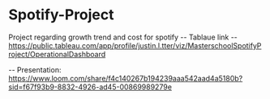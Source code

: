# Spotify-Project
Project regarding growth trend and cost for spotify
-- Tablaue link -- 
https://public.tableau.com/app/profile/justin.l.tter/viz/MasterschoolSpotifyProject/OperationalDashboard

-- Presentation:
https://www.loom.com/share/f4c140267b194239aaa542aad4a5180b?sid=f67f93b9-8832-4926-ad45-00869989279e
